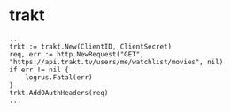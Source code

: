 # trakt

	...
	trkt := trakt.New(ClientID, ClientSecret)
	req, err := http.NewRequest("GET", "https://api.trakt.tv/users/me/watchlist/movies", nil)
	if err != nil {
		logrus.Fatal(err)
	}
	trkt.AddOAuthHeaders(req)
	...